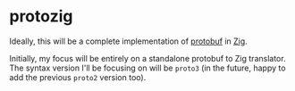 # protozig

Ideally, this will be a complete implementation of [protobuf](https://developers.google.com/protocol-buffers/docs/overview)
in [Zig](https://ziglang.org).

Initially, my focus will be entirely on a standalone protobuf to Zig translator. The syntax version I'll be focusing
on will be `proto3` (in the future, happy to add the previous `proto2` version too).

